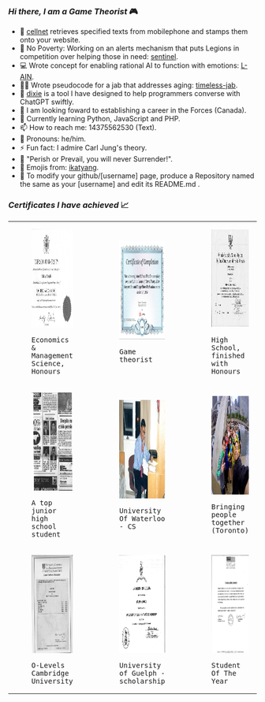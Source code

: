 ### _Hi there, I am a Game Theorist_ :video_game:

- 📲 [cellnet](https://github.com/salmanshuaib/cellnet) retrieves specified texts from mobilephone and stamps them onto your website.
- 🤔 No Poverty: Working on an alerts mechanism that puts Legions in competition over helping those in need: [sentinel](https://github.com/salmanshuaib/sentinel).
- :computer: Wrote concept for enabling rational AI to function with emotions: [L-AIN](https://github.com/salmanshuaib/L-AIN).
- 🧑‍⚕️ Wrote pseudocode for a jab that addresses aging: [timeless-jab](https://github.com/salmanshuaib/timeless-jab).
- 🚀 [dixie](https://github.com/salmanshuaib/dixie) is a tool I have designed to help programmers converse with ChatGPT swiftly.
- 🔭 I am looking foward to establishing a career in the Forces (Canada).
- 🌱 Currently learning Python, JavaScript and PHP.
- 📫 How to reach me: 14375562530 (Text).
- 💬 Pronouns: he/him.
- ⚡ Fun fact: I admire Carl Jung's theory.
- :scroll: "Perish or Prevail, you will never Surrender!". 
- :eyes: Emojis from: [ikatyang](https://github.com/ikatyang/emoji-cheat-sheet).
- :muscle: To modify your github/[username] page, produce a Repository named the same as your [username] and edit its README.md .


### _Certificates I have achieved_ :chart_with_upwards_trend:

<!-- <style>
    img {
        max-width: 300px;
        max-height: 200px;
    }
</style>
-->

<table>
    <tr>
        <td>
            <div>
            <kbd>
            <figure>
            <img alt="Salman Shuaib - Bachelor Of Commerce (Honors) in Economics and Management Science from Ryerson University (TMU)]" src="https://github.com/salmanshuaib/salmanshuaib/blob/main/certs/Ryerson%20Univesity%20-%20BComm%20(Hons).JPG"  width="300" height="200"/>
            <p>Economics & Management Science, Honours</p>
            </figure>
            </kbd>
            </div>
        </td>
        <td>
            <div>
            <kbd>
            <figure>
            <img alt="Salman Shuaib - certified Game Theorist" src="https://github.com/salmanshuaib/salmanshuaib/blob/main/certs/Game%20Theory.JPG"  width="300" height="200"/>
            <p>Game theorist</p>
            </figure>
            </kbd>
            </div>
        </td>
       <td>
            <div>
            <kbd>
            <figure>
            <img alt="Salman Shuaib - Ontario Secondary School Diploma" src="https://github.com/salmanshuaib/salmanshuaib/blob/main/certs/OSSD13.JPG"  width="300" height="200"/>
            <p>High School, finished with Honours</p>
            </figure>
            </kbd>
            </div>
        </td>
    </tr>
    <tr>
        <td>
            <div>
            <kbd>
            <figure>
            <img alt="Salman Shuaib - a High School top student from Pakistan" src="https://github.com/salmanshuaib/salmanshuaib/blob/main/certs/Acing%20Cambridge%20University%20O-Levels.JPG"  width="300" height="200"/>
            <p>A top junior high school student</p>
            </figure>
            </kbd>
            </div>
        </td>
        <td>
            <div>
            <kbd>
            <figure>
            <img alt="Salman Shuaib - Pink Tied at the CLT, University Of Waterloo" src="https://github.com/salmanshuaib/salmanshuaib/blob/main/certs/University%20Of%20Waterloo%20pink%20tie%20faculty%20mathematics.jpg"  width="300" height="200"/>
            <p>University Of Waterloo - CS</p>
            </figure>
            </kbd>
            </div>
        </td>
        <td>
            <div>
            <kbd>
            <figure>
            <img alt="Salman Shuaib - revived Toronto Watergun Fight at Nathan Phillips Square" src="https://github.com/salmanshuaib/salmanshuaib/blob/main/certs/Toronto%20Watergun%20Fight%20Revived%20-%20June%2014%202015%20-%2011220837_880180965406286_6292100396274192329_n.jpg"  width="300" height="200"/>
            <p>Bringing people together (Toronto)</p>
            </figure>
            </kbd>
            </div>
        </td>
    </tr>
    <tr>
        <td>
            <div>
            <kbd>
            <figure>
            <img alt="Salman Shuaib - GCE O Levels - Cambridge University" src="https://github.com/salmanshuaib/salmanshuaib/blob/main/certs/GCE%20O%20Levels%20-%20Cambridge.JPG"  width="300" height="200"/>
            <p>O-Levels Cambridge University</p>
            </figure>
            </kbd>
            </div>
        </td>
        <td>
            <div>
            <kbd>
            <figure>
            <img alt="Salman Shuaib - finished 6 High School Subjects in 6 months with awesome grades" src="https://github.com/salmanshuaib/salmanshuaib/blob/main/certs/University%20of%20Guelph%20-%20scholarsh.JPG"  width="300" height="200"/>
            <p>University of Guelph - scholarship</p>
            </figure>
            </kbd>
            </div>
        </td>
        <td>
            <div>
            <kbd>
            <figure>
            <img alt="Salman Shuaib - all around class act" src="https://github.com/salmanshuaib/salmanshuaib/blob/main/certs/Student%20of%20the%20Year%202000AD.JPG"  width="300" height="200"/>
            <p>Student Of The Year</p>
            </figure>
            </kbd>
            </div>
        </td>
    </tr>



    
    
</table>